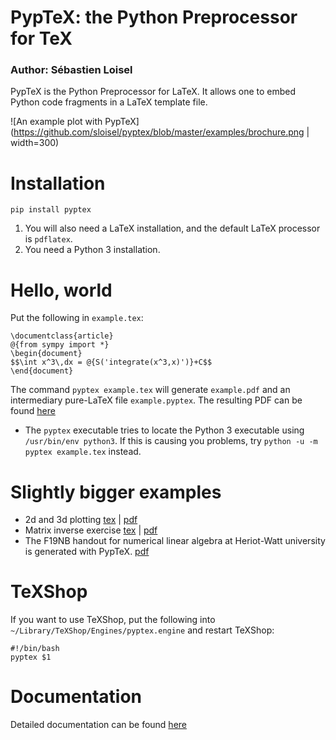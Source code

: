 # PypTeX: the Python Preprocessor for TeX

### Author: Sébastien Loisel

PypTeX is the Python Preprocessor for LaTeX. It allows one to embed Python
code fragments in a LaTeX template file.

![An example plot with PypTeX](https://github.com/sloisel/pyptex/blob/master/examples/brochure.png | width=300)

# Installation

`pip install pyptex`

1. You will also need a LaTeX installation, and the default LaTeX processor is `pdflatex`.
2. You need a Python 3 installation.

# Hello, world

Put the following in `example.tex`:

	\documentclass{article}
	@{from sympy import *}
	\begin{document}
	$$\int x^3\,dx = @{S('integrate(x^3,x)')}+C$$
	\end{document}

The command `pyptex example.tex` will generate `example.pdf` and an intermediary
pure-LaTeX file `example.pyptex`. The resulting PDF can be found
[here](https://github.com/sloisel/pyptex/blob/master/examples/example.pdf)

* The `pyptex` executable tries to locate the Python 3 executable using `/usr/bin/env python3`. If this is causing you problems, try `python -u -m pyptex example.tex` instead.

# Slightly bigger examples

* 2d and 3d plotting [tex](https://github.com/sloisel/pyptex/blob/master/examples/plots.tex)
| 
[pdf](https://github.com/sloisel/pyptex/blob/master/examples/plots.pdf)
* Matrix inverse exercise [tex](https://github.com/sloisel/pyptex/blob/master/examples/matrixinverse.tex)
|
[pdf](https://github.com/sloisel/pyptex/blob/master/examples/matrixinverse.pdf)
* The F19NB handout for numerical linear algebra at Heriot-Watt university is generated with PypTeX. [pdf](https://www.macs.hw.ac.uk/~sl398/notes.pdf)

# TeXShop

If you want to use TeXShop, put the following into `~/Library/TeXShop/Engines/pyptex.engine` and restart TeXShop:
```
#!/bin/bash
pyptex $1
```

# Documentation

Detailed documentation can be found [here](https://htmlpreview.github.io/?https://github.com/sloisel/pyptex/blob/master/html/pyptex.html)
